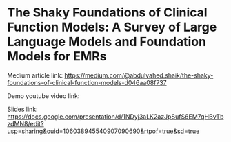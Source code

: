 # The Shaky Foundations of Clinical Function Models: A Survey of Large Language Models and Foundation Models for EMRs

Medium article link: https://medium.com/@abdulvahed.shaik/the-shaky-foundations-of-clinical-function-models-d046aa08f737

Demo youtube video link: 

Slides link: https://docs.google.com/presentation/d/1NDyj3aLK2azJpSufS6EM7qHBvTbzdMN8/edit?usp=sharing&ouid=106038945540907090690&rtpof=true&sd=true

